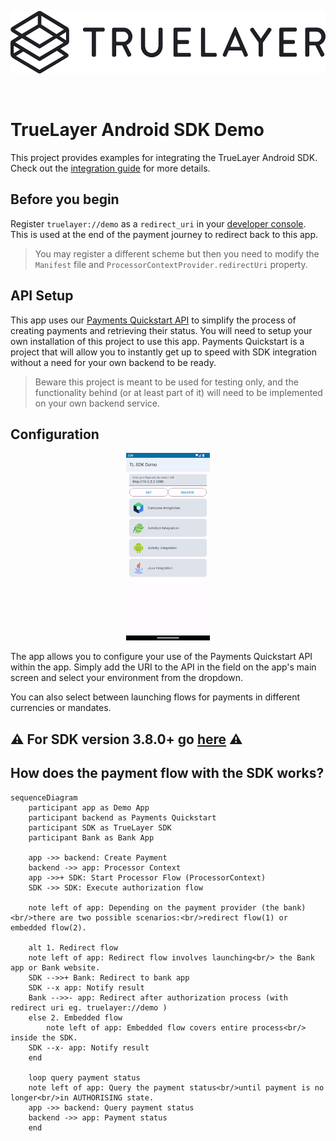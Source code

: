 <p align="center">
    <img height="100px" src="./truelayer_logo.svg" />
</p>

<br>  

# TrueLayer Android SDK Demo
This project provides examples for integrating the TrueLayer Android SDK. Check out the [integration guide](https://docs.truelayer.com/docs/android-sdk-for-payments-v3) for more details.

## Before you begin
Register `truelayer://demo` as a `redirect_uri` in your [developer console](https://console.truelayer.com). This is used at the end of the payment journey to redirect back to this app.
> You may register a different scheme but then you need to modify the `Manifest` file and `ProcessorContextProvider.redirectUri` property.

## API Setup
This app uses our [Payments Quickstart API](https://github.com/TrueLayer/payments-quickstart) to simplify the process of creating payments 
and retrieving their status. You will need to setup your own installation of this project to use this app.
Payments Quickstart is a project that will allow you to instantly get up to speed with SDK integration without a need for your own backend to be ready.

>Beware this project is meant to be used for testing only, and the functionality behind (or at least part of it) will need to be implemented on your own backend service.

## Configuration
<p align="center">
    <img height="300px" src="./screenshot.png" />
</p>
The app allows you to configure your use of the Payments Quickstart API within the app. Simply add the URI to the API in the field on the app's main screen and select
your environment from the dropdown.

You can also select between launching flows for payments in different currencies or mandates.

 
## :warning: **For SDK version 3.8.0+ go [here](./MigrateTo3.8.0.md)** :warning:

## How does the payment flow with the SDK works?

```mermaid
sequenceDiagram
	participant app as Demo App
	participant backend as Payments Quickstart
	participant SDK as TrueLayer SDK
	participant Bank as Bank App

	app ->> backend: Create Payment
	backend ->> app: Processor Context
	app ->>+ SDK: Start Processor Flow (ProcessorContext)
	SDK ->> SDK: Execute authorization flow

	note left of app: Depending on the payment provider (the bank) <br/>there are two possible scenarios:<br/>redirect flow(1) or embedded flow(2).

	alt 1. Redirect flow
	note left of app: Redirect flow involves launching<br/> the Bank app or Bank website.
	SDK -->>+ Bank: Redirect to bank app
	SDK --x app: Notify result
	Bank -->>- app: Redirect after authorization process (with redirect uri eg. truelayer://demo )
	else 2. Embedded flow
		note left of app: Embedded flow covers entire process<br/> inside the SDK.
	SDK --x- app: Notify result
	end

	loop query payment status
	note left of app: Query the payment status<br/>until payment is no longer<br/>in AUTHORISING state.
	app ->> backend: Query payment status
	backend ->> app: Payment status
	end
```
